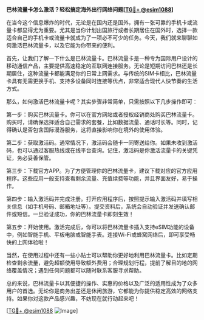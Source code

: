 **巴林流量卡怎么激活？轻松搞定海外出行网络问题[[TG💪+ @esim1088](https://t.me/s/esim1088)]**

在当今这个信息爆炸的时代，无论是在国内还是国外，拥有一张可靠的手机卡或流量卡都显得尤为重要。尤其是当你计划出国旅行或者长期居住在国外时，选择一款适合自己的手机卡或流量卡就成为了一项必不可少的任务。今天，我们就来聊聊如何激活巴林流量卡，以及它能为你带来的便利。

首先，让我们了解一下什么是巴林流量卡。巴林流量卡是一种专为国际用户设计的移动通信产品，主要提供高速稳定的互联网连接服务。无论是短期访问巴林还是长期居住，这种流量卡都能满足你的日常上网需求。与传统的SIM卡相比，巴林流量卡具有无需更换手机、支持多设备同时连接等优点，非常适合现代人快节奏的生活方式。

那么，如何激活巴林流量卡呢？其实步骤非常简单，只需按照以下几步操作即可：

第一步：购买巴林流量卡。你可以在官方网站或者授权经销商处购买巴林流量卡。购买时，请确保选择适合自己需求的套餐，比如数据流量、通话时长等。同时，记得确认是否包含国际漫游服务，这将直接影响你在境外的使用体验。

第二步：获取激活码。通常情况下，激活码会随卡一同寄送给你。如果未收到激活码，也可以通过客服热线或在线平台查询。记住，激活码是你激活流量卡的关键凭证，务必妥善保管。

第三步：下载官方APP。为了方便管理你的巴林流量卡，建议下载对应的官方应用程序。这些应用一般支持查看剩余流量、充值续费等功能，并且界面友好，易于操作。

第四步：输入激活码并完成注册。打开应用程序后，按照提示输入激活码并填写相关信息（如手机号码、邮箱地址等）。提交资料后，系统会自动验证并发送确认邮件或短信。一旦验证成功，你的巴林流量卡即刻生效！

第五步：开始使用。激活完成后，你可以将巴林流量卡插入支持eSIM功能的设备中，例如智能手机、平板电脑或智能手表。连接Wi-Fi或蜂窝网络后，即可享受畅快的上网体验啦！

当然，在使用过程中还有一些小贴士可以帮助你更好地利用巴林流量卡。比如定期检查剩余流量，避免超额使用导致额外费用；合理规划行程，提前了解目的地的网络覆盖情况；遇到任何问题都可以随时联系客服寻求帮助。

总的来说，巴林流量卡以其便捷的操作、实惠的价格以及广泛的适用性成为了众多用户的首选。无论你是商务出差还是休闲旅游，它都能为你提供稳定高效的网络支持。如果你对这款产品感兴趣，不妨现在就行动起来吧！

[[TG💪+ @esim1088](https://t.me/s/esim1088) ![Image](https://i.postimg.cc/4NQfJmqS/Snipaste-2025-05-13-00-14-12.png)]